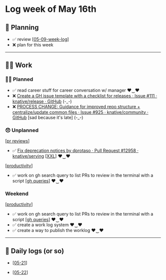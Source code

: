 # Log week of May 16th

## 📝 Planning
- ✅ review [[05-09-week-log]]
- ❌ plan for this week


---
## 🏋️‍♀️ Work

### 🙋‍♀️ Planned
- ✅ read career stuff for career conversation w/ manager ♥‿♥
- ❌ [Create a GH issue template with a checklist for releases · Issue #111 · knative/release · GitHub](https://github.com/knative/release/issues/111) (-_-)
- ❌ [PROCESS CHANGE: Guidance for improved repo structure + centralize/update common files · Issue #925 · knative/community · GitHub](https://github.com/knative/community/issues/925) [sad because it's late] (-_-)

### 😞 Unplanned

[[pr reviews]]
- ✅ [Fix deprecation notices by dprotaso · Pull Request #12958 · knative/serving](https://github.com/knative/serving/pull/12958?w=1) [[XXL]] ♥‿♥

[[productivity]]
- ✅ work on gh search query to list PRs to review in the terminal with a script [[gh queries]] ♥‿♥

### Weekend
[[productivity]]
- ✅ work on gh search query to list PRs to review in the terminal with a script [[gh queries]] ♥‿♥
- ✅ create a work log system ♥‿♥
- ✅ create a way to publish the worklog ♥‿♥

---
## 🚀 Daily logs (or so)

- [[05-21]]

- [[05-22]]


[//begin]: # "Autogenerated link references for markdown compatibility"
[05-09-week-log]: 05-09-week-log.md "Log week of May 16th"
[pr reviews]: <../../pr reviews.md> "pr reviews"
[XXL]: ../../notes/XXL.md "XXL"
[productivity]: ../../productivity.md "productivity"
[gh queries]: <../../notes/gh queries.md> "gh queries"
[productivity]: ../../productivity.md "productivity"
[gh queries]: <../../notes/gh queries.md> "gh queries"
[05-21]: 05-21.md "May 21st, Saturday"
[05-22]: 05-22.md "May 22nd, Sunday"
[//end]: # "Autogenerated link references"
[//begin]: # "Autogenerated link references for markdown compatibility"
[05-09-week-log]: 05-09-week-log.md "Log week of May 16th"
[pr reviews]: <../../pr reviews.md> "pr reviews"
[XXL]: ../../notes/XXL.md "XXL"
[productivity]: ../../productivity.md "productivity"
[gh queries]: <../../notes/gh queries.md> "gh queries"
[productivity]: ../../productivity.md "productivity"
[gh queries]: <../../notes/gh queries.md> "gh queries"
[05-21]: 05-21.md "May 21st, Saturday"
[05-22]: 05-22.md "May 22nd, Sunday"
[//end]: # "Autogenerated link references"